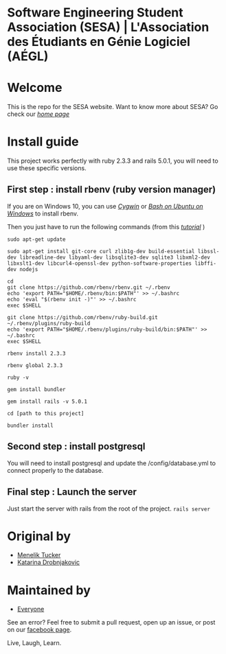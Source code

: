 Software Engineering Student Association (SESA) | L'Association des Étudiants en Génie Logiciel (AÉGL)
===
# Welcome
This is the repo for the SESA website.
Want to know more about SESA? Go check our [*home page*](http://sesa-uottawa.ca/)

# Install guide
This project works perfectly with ruby 2.3.3 and rails 5.0.1, you will need to use these specific versions.


## First step :  install rbenv (ruby version manager)

If you are on Windows 10, you can use [*Cygwin*](https://cygwin.com/) or [*Bash on Ubuntu on Windows*](https://msdn.microsoft.com/en-us/commandline/wsl/install_guide) to install rbenv.

Then you just have to run the following commands (from this  [*tutorial*](https://gorails.com/setup/ubuntu/17.04) )

```
sudo apt-get update

sudo apt-get install git-core curl zlib1g-dev build-essential libssl-dev libreadline-dev libyaml-dev libsqlite3-dev sqlite3 libxml2-dev libxslt1-dev libcurl4-openssl-dev python-software-properties libffi-dev nodejs

cd
git clone https://github.com/rbenv/rbenv.git ~/.rbenv
echo 'export PATH="$HOME/.rbenv/bin:$PATH"' >> ~/.bashrc
echo 'eval "$(rbenv init -)"' >> ~/.bashrc
exec $SHELL

git clone https://github.com/rbenv/ruby-build.git ~/.rbenv/plugins/ruby-build
echo 'export PATH="$HOME/.rbenv/plugins/ruby-build/bin:$PATH"' >> ~/.bashrc
exec $SHELL

rbenv install 2.3.3

rbenv global 2.3.3

ruby -v

gem install bundler

gem install rails -v 5.0.1

cd [path to this project]

bundler install
```

## Second step :  install postgresql
You will need to install postgresql and update the /config/database.yml to connect properly to the database.

## Final step : Launch the server
Just start the server with rails from the root of the project.
`rails server`
# Original by

* [Menelik Tucker](http://meneliktucker.me/)
* [Katarina Drobnjakovic](http://katarina.rocks/)

# Maintained by

* [Everyone](https://github.com/sesa-uottawa/uottawasesa/graphs/contributors)

See an error? Feel free to submit a pull request, open up an issue, or post on our [facebook page](https://www.facebook.com/groups/uOttawaSESA/).

Live,
Laugh,
Learn.
